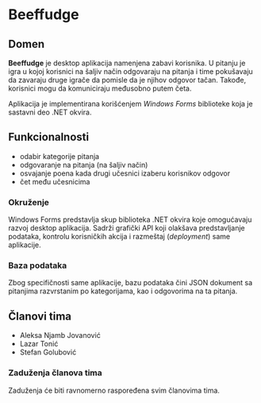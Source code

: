 # Beeffudge

## Domen

**Beeffudge** je desktop aplikacija namenjena zabavi korisnika. U pitanju je igra u kojoj korisnici na šaljiv način odgovaraju na pitanja i time pokušavaju da zavaraju druge igrače da pomisle da je njihov odgovor tačan. Takođe, korisnici mogu da komuniciraju međusobno putem četa.

Aplikacija je implementirana korišćenjem *Windows Forms* biblioteke koja je sastavni deo .NET okvira.

## Funkcionalnosti

- odabir kategorije pitanja
- odgovaranje na pitanja (na šaljiv način)
- osvajanje poena kada drugi učesnici izaberu korisnikov odgovor
- čet među učesnicima

### Okruženje

Windows Forms predstavlja skup biblioteka .NET okvira koje omogućavaju razvoj desktop aplikacija. Sadrži grafički API koji olakšava predstavljanje podataka, kontrolu korisničkih akcija i razmeštaj (*deployment*) same aplikacije.

### Baza podataka

Zbog specifičnosti same aplikacije, bazu podataka čini JSON dokument sa pitanjima razvrstanim po kategorijama, kao i odgovorima na ta pitanja.

## Članovi tima

- Aleksa Njamb Jovanović
- Lazar Tonić 
- Stefan Golubović 

### Zaduženja članova tima

Zaduženja će biti ravnomerno raspoređena svim članovima tima.
